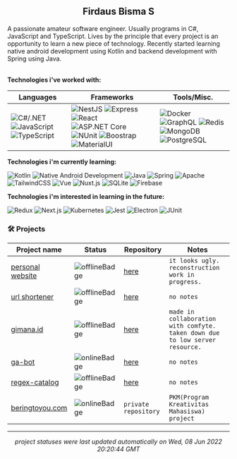 <h2 align="center">Firdaus Bisma S</h2>
A passionate amateur software engineer. Usually programs in C#, JavaScript and TypeScript. Lives by the principle that every project is an opportunity to learn a new piece of technology. Recently started learning native android development using Kotlin and backend development with Spring using Java. 
</br> </br>

**Technologies i've worked with:**

| Languages | Frameworks | Tools/Misc. |
| --- | --- | --- |
| ![C#/.NET](https://img.shields.io/badge/C%23%2F.NET-%23546e7a?style=flat&labelColor=37474&logo=dotnet&logoColor=white) ![JavaScript](https://img.shields.io/badge/JavaScript-%23546e7a?style=flat&labelColor=37474&logo=javascript&logoColor=white) ![TypeScript](https://img.shields.io/badge/TypeScript-%23546e7a?style=flat&labelColor=37474&logo=typescript&logoColor=white) | ![NestJS](https://img.shields.io/badge/NestJS-%23546e7a?style=flat&labelColor=37474&logo=nestjs&logoColor=white) ![Express](https://img.shields.io/badge/Express-%23546e7a?style=flat&labelColor=37474&logo=express&logoColor=white) ![React](https://img.shields.io/badge/React-%23546e7a?style=flat&labelColor=37474&logo=react&logoColor=white) ![ASP.NET Core](https://img.shields.io/badge/ASP.NET%20Core-%23546e7a?style=flat&labelColor=37474) ![NUnit](https://img.shields.io/badge/NUnit-%23546e7a?style=flat&labelColor=37474) ![Boostrap](https://img.shields.io/badge/Boostrap-%23546e7a?style=flat&labelColor=37474&logo=bootstrap&logoColor=white) ![MaterialUI](https://img.shields.io/badge/MaterialUI-%23546e7a?style=flat&labelColor=37474&logo=materialui&logoColor=white) | ![Docker](https://img.shields.io/badge/Docker-%23546e7a?style=flat&labelColor=37474&logo=docker&logoColor=white) ![GraphQL](https://img.shields.io/badge/GraphQL-%23546e7a?style=flat&labelColor=37474&logo=graphql&logoColor=white) ![Redis](https://img.shields.io/badge/Redis-%23546e7a?style=flat&labelColor=37474&logo=redis&logoColor=white) ![MongoDB](https://img.shields.io/badge/MongoDB-%23546e7a?style=flat&labelColor=37474&logo=mongodb&logoColor=white) ![PostgreSQL](https://img.shields.io/badge/PostgreSQL-%23546e7a?style=flat&labelColor=37474&logo=postgresql&logoColor=white) |

**Technologies i'm currently learning:**

![Kotlin](https://img.shields.io/badge/Kotlin-%23546e7a?style=flat&labelColor=37474&logo=kotlin&logoColor=white) ![Native Android Development](https://img.shields.io/badge/Native%20Android%20Development-%23546e7a?style=flat&labelColor=37474&logo=androidstudio&logoColor=white) ![Java](https://img.shields.io/badge/Java-%23546e7a?style=flat&labelColor=37474&logo=java&logoColor=white) ![Spring](https://img.shields.io/badge/Spring-%23546e7a?style=flat&labelColor=37474&logo=spring&logoColor=white) ![Apache](https://img.shields.io/badge/Apache-%23546e7a?style=flat&labelColor=37474&logo=apache&logoColor=white) ![TailwindCSS](https://img.shields.io/badge/TailwindCSS-%23546e7a?style=flat&labelColor=37474&logo=tailwindcss&logoColor=white) ![Vue](https://img.shields.io/badge/Vue-%23546e7a?style=flat&labelColor=37474&logo=vuedotjs&logoColor=white) ![Nuxt.js](https://img.shields.io/badge/Nuxt.js-%23546e7a?style=flat&labelColor=37474&logo=nuxtdotjs&logoColor=white) ![SQLite](https://img.shields.io/badge/SQLite-%23546e7a?style=flat&labelColor=37474&logo=sqlite&logoColor=white) ![Firebase](https://img.shields.io/badge/Firebase-%23546e7a?style=flat&labelColor=37474&logo=firebase&logoColor=white)

**Technologies i'm interested in learning in the future:**

![Redux](https://img.shields.io/badge/Redux-%23546e7a?style=flat&labelColor=37474&logo=redux&logoColor=white) ![Next.js](https://img.shields.io/badge/Next.js-%23546e7a?style=flat&labelColor=37474&logo=nextdotjs&logoColor=white) ![Kubernetes](https://img.shields.io/badge/Kubernetes-%23546e7a?style=flat&labelColor=37474&logo=kubernetes&logoColor=white) ![Jest](https://img.shields.io/badge/Jest-%23546e7a?style=flat&labelColor=37474&logo=jest&logoColor=white) ![Electron](https://img.shields.io/badge/Electron-%23546e7a?style=flat&labelColor=37474&logo=electron&logoColor=white) ![JUnit](https://img.shields.io/badge/JUnit-%23546e7a?style=flat&labelColor=37474&logo=junit5&logoColor=white)

### 🛠 Projects
| Project name | Status | Repository | Notes |
| --- | --- | --- | --- |
| [personal website](https://gldnpz.com) | ![offlineBadge](https://img.shields.io/badge/%3F-failure-e53935) | [here](https://github.com/gldnpz17/gldnpz.com) | `it looks ugly. reconstruction work in progress.` |
| [url shortener](https://short.gldnpz.com) | ![offlineBadge](https://img.shields.io/badge/%3F-failure-e53935) | [here](https://github.com/gldnpz17/url-shortener) | `no notes` |
| [gimana.id](https://gimana.id) | ![offlineBadge](https://img.shields.io/badge/%3F-failure-e53935) | [here](https://github.com/gldnpz17/gimana.id) | `made in collaboration with comfyte. taken down due to low server resource.` |
| [ga-bot](https://gabot.gldnpz.com/status) | ![onlineBadge](https://img.shields.io/badge/200-online-%234caf50) | [here](https://github.com/gldnpz17/ga-bot) | `no notes` |
| [regex-catalog](https://regex.gldnpz.com) | ![offlineBadge](https://img.shields.io/badge/%3F-failure-e53935) | [here](https://github.com/gldnpz17/regex-catalog) | `no notes` |
| [beringtoyou.com](https://beringtoyou.com) | ![onlineBadge](https://img.shields.io/badge/200-online-%234caf50) | `private repository` | `PKM(Program Kreativitas Mahasiswa) project` |

---
*<p align="center">project statuses were last updated automatically on Wed, 08 Jun 2022 20:20:44 GMT</p>*